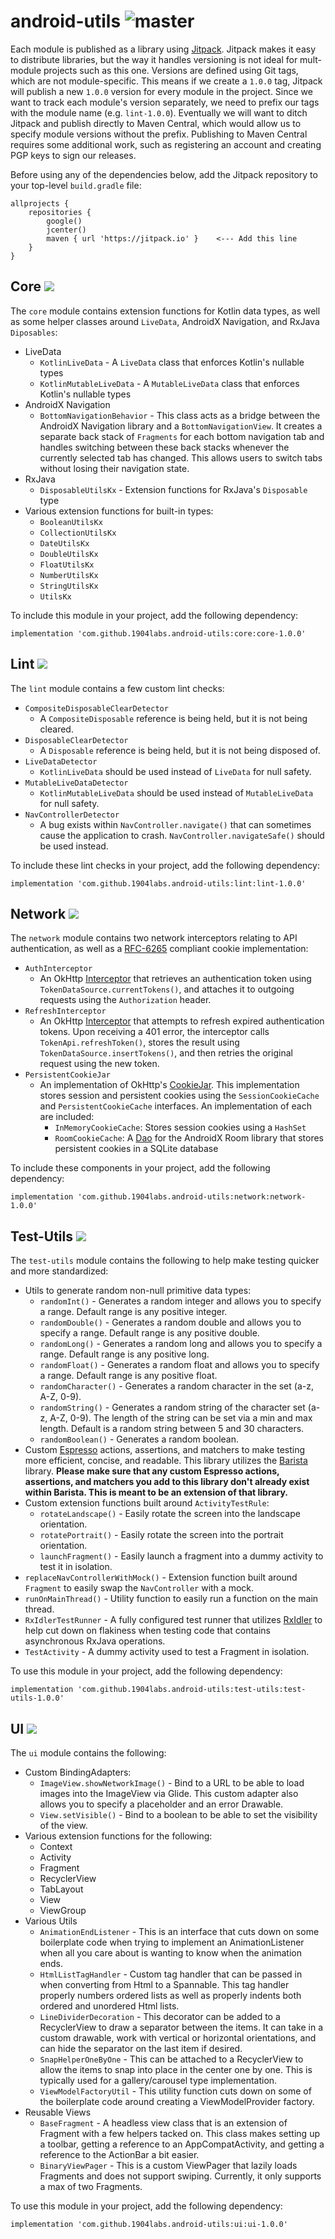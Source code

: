 # android-utils ![master](https://github.com/1904labs/android-utils/workflows/master/badge.svg?branch=master)
Each module is published as a library using [Jitpack](https://jitpack.io/). Jitpack makes it easy to distribute libraries, but the way it handles versioning is not ideal for mult-module projects such as this one. Versions are defined using Git tags, which are not module-specific. This means if we create a `1.0.0` tag, Jitpack will publish a new `1.0.0` version for every module in the project. Since we want to track each module's version separately, we need to prefix our tags with the module name (e.g. `lint-1.0.0`). Eventually we will want to ditch Jitpack and publish directly to Maven Central, which would allow us to specify module versions without the prefix. Publishing to Maven Central requires some additional work, such as registering an account and creating PGP keys to sign our releases.

Before using any of the dependencies below, add the Jitpack repository to your top-level `build.gradle` file:
```
allprojects {
    repositories {
        google()
        jcenter()
        maven { url 'https://jitpack.io' }    <--- Add this line
    }
}
```

## Core [![](https://img.shields.io/badge/Jitpack-core--1.0.0-brightgreen)](https://jitpack.io/#1904labs/android-utils)
The `core` module contains extension functions for Kotlin data types, as well as some helper classes around `LiveData`, AndroidX Navigation, and RxJava `Diposables`:
- LiveData
    - `KotlinLiveData` - A `LiveData` class that enforces Kotlin's nullable types
    - `KotlinMutableLiveData` - A `MutableLiveData` class that enforces Kotlin's nullable types
- AndroidX Navigation
    - `BottomNavigationBehavior` - This class acts as a bridge between the AndroidX Navigation library and a `BottomNavigationView`. It creates a separate back stack of `Fragments` for each bottom navigation tab and handles switching between these back stacks whenever the currently selected tab has changed. This allows users to switch tabs without losing their navigation state.
- RxJava
    - `DisposableUtilsKx` - Extension functions for RxJava's `Disposable` type
- Various extension functions for built-in types:
    - `BooleanUtilsKx`
    - `CollectionUtilsKx`
    - `DateUtilsKx`
    - `DoubleUtilsKx`
    - `FloatUtilsKx`
    - `NumberUtilsKx`
    - `StringUtilsKx`
    - `UtilsKx`

To include this module in your project, add the following dependency:
```
implementation 'com.github.1904labs.android-utils:core:core-1.0.0'
```

## Lint [![](https://img.shields.io/badge/Jitpack-lint--1.0.0-brightgreen)](https://jitpack.io/#1904labs/android-utils)
The `lint` module contains a few custom lint checks:
- `CompositeDisposableClearDetector`
    - A `CompositeDisposable` reference is being held, but it is not being cleared.
- `DisposableClearDetector`
    - A `Disposable` reference is being held, but it is not being disposed of.
- `LiveDataDetector`
    - `KotlinLiveData` should be used instead of `LiveData` for null safety.
- `MutableLiveDataDetector`
    - `KotlinMutableLiveData` should be used instead of `MutableLiveData` for null safety.
- `NavControllerDetector`
    - A bug exists within `NavController.navigate()` that can sometimes cause the application to crash. `NavController.navigateSafe()` should be used instead.

To include these lint checks in your project, add the following dependency:
```
implementation 'com.github.1904labs.android-utils:lint:lint-1.0.0'
```

## Network [![](https://img.shields.io/badge/Jitpack-network--1.0.0-brightgreen)](https://jitpack.io/#1904labs/android-utils)
The `network` module contains two network interceptors relating to API authentication, as well as a [RFC-6265](https://tools.ietf.org/html/rfc6265#section-5.3) compliant cookie implementation:
- `AuthInterceptor`
  - An OkHttp [Interceptor](https://square.github.io/okhttp/3.x/okhttp/okhttp3/Interceptor.html) that retrieves an authentication token using `TokenDataSource.currentTokens()`, and attaches it to outgoing requests using the `Authorization` header.
- `RefreshInterceptor`
  - An OkHttp [Interceptor](https://square.github.io/okhttp/3.x/okhttp/okhttp3/Interceptor.html) that attempts to refresh expired authentication tokens. Upon receiving a 401 error, the interceptor calls `TokenApi.refreshToken()`, stores the result using `TokenDataSource.insertTokens()`, and then retries the original request using the new token.
- `PersistentCookieJar`
  - An implementation of OkHttp's [CookieJar](https://square.github.io/okhttp/3.x/okhttp/okhttp3/CookieJar.html). This implementation stores session and persistent cookies using the `SessionCookieCache` and `PersistentCookieCache` interfaces. An implementation of each are included:
    - `InMemoryCookieCache`: Stores session cookies using a `HashSet`
    - `RoomCookieCache`: A [Dao](https://developer.android.com/reference/androidx/room/Dao) for the AndroidX Room library that stores persistent cookies in a SQLite database

To include these components in your project, add the following dependency:
```
implementation 'com.github.1904labs.android-utils:network:network-1.0.0'
```

## Test-Utils [![](https://img.shields.io/badge/Jitpack-test--utils--1.0.0-brightgreen)](https://jitpack.io/#1904labs/android-utils)
The `test-utils` module contains the following to help make testing quicker and more standardized:
- Utils to generate random non-null primitive data types:
    - ```randomInt()``` - Generates a random integer and allows you to specify a range. Default range is any positive integer.
    - ```randomDouble()``` - Generates a random double and allows you to specify a range. Default range is any positive double.
    - ```randomLong()``` - Generates a random long and allows you to specify a range. Default range is any positive long.
    - ```randomFloat()``` - Generates a random float and allows you to specify a range. Default range is any positive float.
    - ```randomCharacter()``` - Generates a random character in the set (a-z, A-Z, 0-9).
    - ```randomString()``` - Generates a random string of the character set (a-z, A-Z, 0-9).
    The length of the string can be set via a min and max length. Default is a random string between 5 and 30 characters.
    - ```randomBoolean()``` - Generates a random boolean.
- Custom [Espresso](https://developer.android.com/training/testing/espresso) actions, assertions, and matchers to make
testing more efficient, concise, and readable. This library utilizes the [Barista](https://github.com/AdevintaSpain/Barista) library.
**Please make sure that any custom Espresso actions, assertions, and matchers you add to this library don't already exist within Barista.
This is meant to be an extension of that library.**
- Custom extension functions built around ```ActivityTestRule```:
    - ```rotateLandscape()``` - Easily rotate the screen into the landscape orientation.
    - ```rotatePortrait()``` - Easily rotate the screen into the portrait orientation.
    - ```launchFragment()``` - Easily launch a fragment into a dummy activity to test it in isolation.
- ```replaceNavControllerWithMock()``` - Extension function built around ```Fragment``` to easily swap
the ```NavController``` with a mock.
- ```runOnMainThread()``` - Utility function to easily run a function on the main thread.
- ```RxIdlerTestRunner``` - A fully configured test runner that utilizes [RxIdler](https://github.com/square/RxIdler)
 to help cut down on flakiness when testing code that contains asynchronous RxJava operations.
- ```TestActivity``` - A dummy activity used to test a Fragment in isolation.

To use this module in your project, add the following dependency:
```
implementation 'com.github.1904labs.android-utils:test-utils:test-utils-1.0.0'
```

## UI [![](https://img.shields.io/badge/Jitpack-ui--1.0.0-brightgreen)](https://jitpack.io/#1904labs/android-utils)
The `ui` module contains the following:
- Custom BindingAdapters:
    - ```ImageView.showNetworkImage()``` - Bind to a URL to be able to load images into the ImageView
    via Glide. This custom adapter also allows you to specify a placeholder and an error Drawable.
    - ```View.setVisible()``` - Bind to a boolean to be able to set the visibility of the view.
- Various extension functions for the following:
    - Context
    - Activity
    - Fragment
    - RecyclerView
    - TabLayout
    - View
    - ViewGroup
- Various Utils
    - ```AnimationEndListener``` - This is an interface that cuts down on some boilerplate code when trying
    to implement an AnimationListener when all you care about is wanting to know when the animation ends.
    - ```HtmlListTagHandler``` - Custom tag handler that can be passed in when converting from Html to
    a Spannable. This tag handler properly numbers ordered lists as well as properly indents both
    ordered and unordered Html lists.
    - ```LineDividerDecoration``` - This decorator can be added to a RecyclerView to draw a separator
    between the items. It can take in a custom drawable, work with vertical or horizontal orientations,
    and can hide the separator on the last item if desired.
    - ```SnapHelperOneByOne``` - This can be attached to a RecyclerView to allow the items to snap into
    place in the center one by one. This is typically used for a gallery/carousel type implementation.
    - ```ViewModelFactoryUtil``` - This utility function cuts down on some of the boilerplate code
    around creating a ViewModelProvider factory.
- Reusable Views
    - ```BaseFragment``` - A headless view class that is an extension of Fragment with a few helpers
    tacked on. This class makes setting up a toolbar, getting a reference to an AppCompatActivity,
    and getting a reference to the ActionBar a bit easier.
    - ```BinaryViewPager``` - This is a custom ViewPager that lazily loads Fragments and does not
    support swiping. Currently, it only supports a max of two Fragments.

To use this module in your project, add the following dependency:
```
implementation 'com.github.1904labs.android-utils:ui:ui-1.0.0'
```
